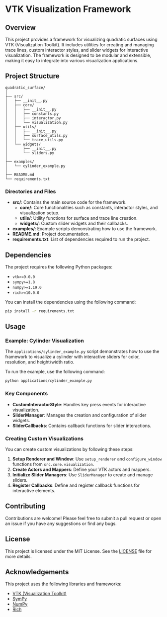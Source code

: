 # VTK Visualization Framework

## Overview

This project provides a framework for visualizing quadratic surfaces using VTK (Visualization Toolkit). It includes utilities for creating and managing trace lines, custom interactor styles, and slider widgets for interactive visualization. The framework is designed to be modular and extensible, making it easy to integrate into various visualization applications.

## Project Structure

```
quadratic_surface/
│
├── src/
│   ├── __init__.py
│   ├── core/
│   │   ├── __init__.py
│   │   ├── constants.py
│   │   ├── interactor.py
│   │   └── visualization.py
│   ├── utils/
│   │   ├── __init__.py
│   │   ├── surface_utils.py
│   │   └── trace_utils.py
│   └── widgets/
│       ├── __init__.py
│       └── sliders.py
│
├── examples/
│   └── cylinder_example.py
│
├── README.md
└── requirements.txt

```

### Directories and Files

- **src/**: Contains the main source code for the framework.
  - **core/**: Core functionalities such as constants, interactor styles, and visualization setup.
  - **utils/**: Utility functions for surface and trace line creation.
  - **widgets/**: Custom slider widgets and their callbacks.
- **examples/**: Example scripts demonstrating how to use the framework.
- **README.md**: Project documentation.
- **requirements.txt**: List of dependencies required to run the project.

## Dependencies

The project requires the following Python packages:

- `vtk>=9.0.0`
- `sympy>=1.8`
- `numpy>=1.19.0`
- `rich>=10.0.0`

You can install the dependencies using the following command:

```sh
pip install -r requirements.txt

```

## Usage

### Example: Cylinder Visualization

The `applications/cylinder_example.py` script demonstrates how to use the framework to visualize a cylinder with interactive sliders for color, resolution, and height/width ratio.

To run the example, use the following command:

```sh
python applications/cylinder_example.py
```

### Key Components

- **CustomInteractorStyle**: Handles key press events for interactive visualization.
- **SliderManager**: Manages the creation and configuration of slider widgets.
- **SliderCallbacks**: Contains callback functions for slider interactions.

### Creating Custom Visualizations

You can create custom visualizations by following these steps:

1. **Setup Renderer and Window**: Use `setup_renderer` and `configure_window` functions from `src.core.visualization`.
2. **Create Actors and Mappers**: Define your VTK actors and mappers.
3. **Initialize Slider Managers**: Use `SliderManager` to create and manage sliders.
4. **Register Callbacks**: Define and register callback functions for interactive elements.

## Contributing

Contributions are welcome! Please feel free to submit a pull request or open an issue if you have any suggestions or find any bugs.

## License

This project is licensed under the MIT License. See the [LICENSE](LICENSE) file for more details.

## Acknowledgements

This project uses the following libraries and frameworks:

- [VTK (Visualization Toolkit)](https://vtk.org/)
- [SymPy](https://www.sympy.org/)
- [NumPy](https://numpy.org/)
- [Rich](https://github.com/willmcgugan/rich)
```
